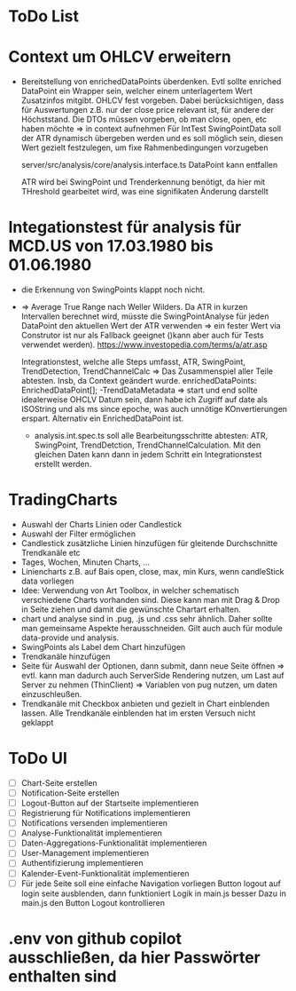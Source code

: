 # ToDo List

# Context um OHLCV erweitern

- Bereitstellung von enrichedDataPoints überdenken. Evtl sollte enriched DataPoint ein Wrapper sein,
  welcher einem unterlagertem Wert Zusatzinfos mitgibt. OHLCV fest vorgeben.
  Dabei berücksichtigen, dass für Auswertungen z.B. nur der close price relevant ist, für andere der Höchststand. Die DTOs müssen vorgeben, ob man close, open, etc haben möchte => in context aufnehmen
  Für IntTest SwingPointData soll der ATR dynamisch übergeben werden und es soll möglich sein, diesen Wert gezielt festzulegen, um fixe Rahmenbedingungen vorzugeben

  server/src/analysis/core/analysis.interface.ts DataPoint kann entfallen

  ATR wird bei SwingPoint und Trenderkennung benötigt, da hier mit THreshold gearbeitet wird, was eine signifikaten Änderung darstellt

# Integationstest für analysis für MCD.US von 17.03.1980 bis 01.06.1980

- die Erkennung von SwingPoints klappt noch nicht.
- => Average True Range nach Weller Wilders. Da ATR in kurzen Intervallen berechnet wird, müsste die SwingPointAnalyse für jeden DataPoint den aktuellen Wert der ATR verwenden => ein fester Wert via Construtor ist nur als Fallback geeignet ()kann aber auch für Tests verwendet werden).
  https://www.investopedia.com/terms/a/atr.asp

  Integrationstest, welche alle Steps umfasst, ATR, SwingPoint, TrendDetection, TrendChannelCalc => Das Zusammenspiel aller Teile abtesten. Insb, da Context geändert wurde.
  enrichedDataPoints: EnrichedDataPoint[];
  -TrendDataMetadata => start und end sollte idealerweise OHCLV Datum sein, dann habe ich Zugriff auf date als ISOString und als ms since epoche, was auch unnötige KOnvertierungen erspart. Alternativ ein EnrichedDataPoint ist.

  - analysis.int.spec.ts soll alle Bearbeitungsschritte abtesten: ATR, SwingPoint, TrendDetction, TrendChannelCalculation. Mit den gleichen Daten kann dann in jedem Schritt ein Integrationstest erstellt werden.

# TradingCharts

- Auswahl der Charts Linien oder Candlestick
- Auswahl der Filter ermöglichen
- Candlestick zusätzliche Linien hinzufügen für gleitende Durchschnitte Trendkanäle etc
- Tages, Wochen, Minuten Charts, ...
- Liniencharts z.B. auf Bais open, close, max, min Kurs, wenn candleStick data vorliegen
- Idee: Verwendung von Art Toolbox, in welcher schematisch verschiedene Charts
  vorhanden sind. Diese kann man mit Drag & Drop in Seite ziehen und damit die gewünschte Chartart erhalten.
- chart und analyse sind in .pug, .js und .css sehr ähnlich. Daher sollte man gemeinsame Aspekte herausschneiden. Gilt auch auch für module data-provide und analysis.
- SwingPoints als Label dem Chart hinzufügen
- Trendkanäle hinzufügen
- Seite für Auswahl der Optionen, dann submit, dann neue Seite öffnen => evtl. kann man
  dadurch auch ServerSide Rendering nutzen, um Last auf Server zu nehmen (ThinClient) => Variablen von pug nutzen, um daten einzuschleußen.
- Trendkanäle mit Checkbox anbieten und gezielt in Chart einblenden lassen. Alle Trendkanäle einblenden hat im ersten Versuch nicht geklappt

# ToDo UI

- [ ] Chart-Seite erstellen
- [ ] Notification-Seite erstellen
- [ ] Logout-Button auf der Startseite implementieren
- [ ] Registrierung für Notifications implementieren
- [ ] Notifications versenden implementieren
- [ ] Analyse-Funktionalität implementieren
- [ ] Daten-Aggregations-Funktionalität implementieren
- [ ] User-Management implementieren
- [ ] Authentifizierung implementieren
- [ ] Kalender-Event-Funktionalität implementieren
- [ ] Für jede Seite soll eine einfache Navigation vorliegen
      Button logout auf login seite ausblenden, dann funktioniert Logik in main.js besser
      Dazu in main.js den Button Logout kontrollieren

# .env von github copilot ausschließen, da hier Passwörter enthalten sind
